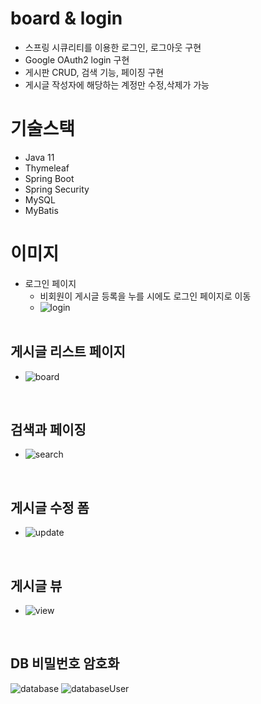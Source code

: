 # board & login
* 스프링 시큐리티를 이용한 로그인, 로그아웃 구현
* Google OAuth2 login 구현
* 게시판 CRUD, 검색 기능, 페이징 구현
* 게시글 작성자에 해당하는 계정만 수정,삭제가 가능

# 기술스택
* Java 11
* Thymeleaf
* Spring Boot
* Spring Security
* MySQL
* MyBatis

# 이미지
* 로그인 페이지
  * 비회원이 게시글 등록을 누를 시에도 로그인 페이지로 이동
  * ![login](https://user-images.githubusercontent.com/77622672/232660962-66e3d764-a997-4f7c-8bd6-7e607aff5324.PNG)
  </br>

## 게시글 리스트 페이지
  * ![board](https://user-images.githubusercontent.com/77622672/232660937-5341b60a-e92d-4707-960d-6080b448cde2.PNG)
  </br>
  
## 검색과 페이징
  * ![search](https://user-images.githubusercontent.com/77622672/232660965-fbb7fe2d-431f-4cbf-bd67-7d98b27cd49b.PNG)
  </br>
  
## 게시글 수정 폼
  * ![update](https://user-images.githubusercontent.com/77622672/232660967-271a37cc-f8a8-4ef3-a153-9a69b6bf1780.PNG)
  </br>
  
## 게시글 뷰
  * ![view](https://user-images.githubusercontent.com/77622672/232660969-da62f10b-f1ce-4e32-890d-4d6fcd9ba543.PNG)
  </br>

## DB 비밀번호 암호화
![database](https://user-images.githubusercontent.com/77622672/232660950-4f60b366-2375-4080-97f4-3b5efdd982a3.PNG)
![databaseUser](https://user-images.githubusercontent.com/77622672/232660954-afef0ce1-995f-4e45-9bb0-0a5d188d2d22.PNG)
